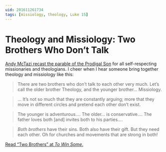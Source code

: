 ```yaml
---
uid: 201611261734
tags: [missiology, theology, Luke 15]
---
```


# Theology and Missiology: Two Brothers Who Don’t Talk

[Andy McTazi recast the parable of the Prodigal Son](http://www.towinsome.com/two-brothers/) for all self-respecting missionaries and theologians. I cheer when I hear someone bring together theology and missiology like this:

> There are two brothers who don’t talk to each other very much. Let’s call the older brother Theology, and the younger brother… Missiology.

> … It’s not so much that they are constantly arguing; more that they move in different circles and pretend each other don’t exist.

> The younger is adventurous.… The older… is conservative.… The father loves both [and] invites both to his parties.…

> *Both brothers* have their sins. Both also have their gift. But they need each other. Oh for churches and movements that are strong in both!

[Read “Two Brothers” at *To Win Some*.](http://www.towinsome.com/two-brothers/)
